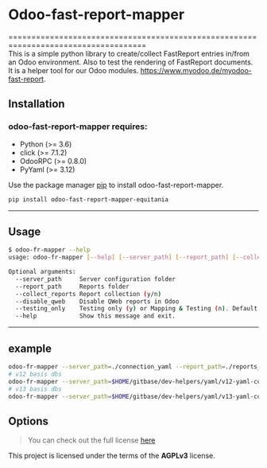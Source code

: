 # Odoo-fast-report-mapper
====================================================================================    
This is a simple python library to create/collect FastReport entries in/from an Odoo environment.  Also to test the rendering of FastReport documents.
It is a helper tool for our Odoo modules. https://www.myodoo.de/myodoo-fast-report.

## Installation

### odoo-fast-report-mapper requires:

- Python (>= 3.6)
- click (>= 7.1.2)
- OdooRPC (>= 0.8.0)
- PyYaml (>= 3.12)

Use the package manager [pip](https://pip.pypa.io/en/stable/) to install odoo-fast-report-mapper.

```bash
pip install odoo-fast-report-mapper-equitania
```

---

## Usage

```bash
$ odoo-fr-mapper --help
usage: odoo-fr-mapper [--help] [--server_path] [--report_path] [--collect_reports] [--disable_qweb] [--testing_only]
```

```bash
Optional arguments:
  --server_path     Server configuration folder
  --report_path     Reports folder
  --collect_reports Report collection (y/n)  
  --disable_qweb    Disable QWeb reports in Odoo
  --testing_only    Testing only (y) or Mapping & Testing (n). Default:n
  --help            Show this message and exit.
```

---

## example

```bash
odoo-fr-mapper --server_path=./connection_yaml --report_path=./reports_yaml 
# v12 basis dbs
odoo-fr-mapper --server_path=$HOME/gitbase/dev-helpers/yaml/v12-yaml-con --report_path=$HOME/gitbase/fr-core-yaml/v12/yaml --collect_reports=n --disable_qweb=y --testing_only=y
# v13 basis dbs
odoo-fr-mapper --server_path=$HOME/gitbase/dev-helpers/yaml/v13-yaml-con --report_path=$HOME/gitbase/fr-core-yaml/v13/yaml --collect_reports=y --disable_qweb=y 
```

## Options

> You can check out the full license [here](https://github.com/equitania/odoo-fast-report-mapper/blob/master/LICENSE.txt)

This project is licensed under the terms of the **AGPLv3** license.

